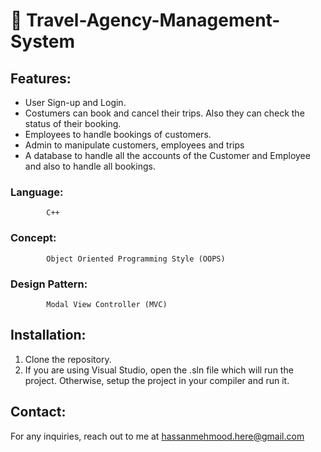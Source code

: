 # 🚀                                Travel-Agency-Management-System

## Features:
- User Sign-up and Login.
- Costumers can book and cancel their trips. Also they can check
the status of their booking.
- Employees to handle bookings of customers.
- Admin to manipulate customers, employees and trips
- A database to handle all the accounts of the Customer and
Employee and also to handle all bookings.

### Language:
            C++
### Concept:
            Object Oriented Programming Style (OOPS)
### Design Pattern: 
            Modal View Controller (MVC)

## Installation:
1. Clone the repository.
2. If you are using Visual Studio, open the .sln file which will run the project. Otherwise, setup the project in your compiler and run it.

## Contact:
For any inquiries, reach out to me at hassanmehmood.here@gmail.com
